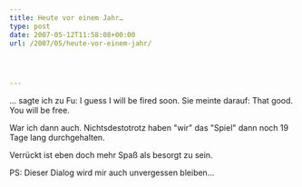 ```yaml
---
title: Heute vor einem Jahr…
type: post
date: 2007-05-12T11:58:08+00:00
url: /2007/05/heute-vor-einem-jahr/




---
```

... sagte ich zu Fu: I guess I will be fired soon. Sie meinte darauf: That good. You will be free.

War ich dann auch. Nichtsdestotrotz haben "wir" das "Spiel" dann noch 19 Tage lang durchgehalten.

Verrückt ist eben doch mehr Spaß als besorgt zu sein.

PS: Dieser Dialog wird mir auch unvergessen bleiben...
